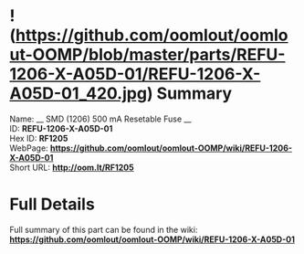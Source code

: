 
!(https://github.com/oomlout/oomlout-OOMP/blob/master/parts/REFU-1206-X-A05D-01/REFU-1206-X-A05D-01_420.jpg)
Summary
=================
  
Name: __ SMD (1206) 500 mA Resetable Fuse __    
ID: __REFU-1206-X-A05D-01__   
Hex ID: __RF1205__   
WebPage: __https://github.com/oomlout/oomlout-OOMP/wiki/REFU-1206-X-A05D-01__   
Short URL: __http://oom.lt/RF1205__   

Full Details
==========================
Full summary of this part can be found in the wiki:   
__https://github.com/oomlout/oomlout-OOMP/wiki/REFU-1206-X-A05D-01__    


